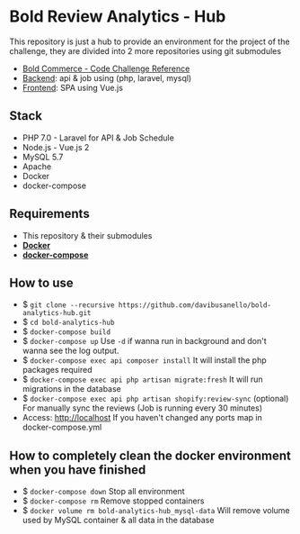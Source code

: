 # Bold  Review Analytics - Hub

This repository is just a hub to provide an environment for the project of the challenge, they are divided into 2 more repositories using git submodules

- [Bold Commerce - Code Challenge Reference](https://github.com/bold-commerce/review-syncer)
- [Backend](https://github.com/davibusanello/bold-analytics-api): api & job using (php, laravel, mysql)
- [Frontend](https://github.com/davibusanello/bold-analytics-app): SPA using Vue.js

## Stack

- PHP 7.0 - Laravel for API & Job Schedule
- Node.js - Vue.js 2
- MySQL 5.7
- Apache
- Docker
- docker-compose

## Requirements

- This repository & their submodules
- **[Docker](https://docs.docker.com/engine/installation)**
- **[docker-compose](https://docs.docker.com/compose/install)**

## How to use

- $ `git clone --recursive https://github.com/davibusanello/bold-analytics-hub.git`
- $ `cd bold-analytics-hub`
- $ `docker-compose build`
- $ `docker-compose up`  Use `-d` if wanna run in background and don't wanna see the log output.
- $ `docker-compose exec api composer install` It will install the php packages required
- $ `docker-compose exec api php artisan migrate:fresh` It will run migrations in the database
- $ `docker-compose exec api php artisan shopify:review-sync` (optional) For manually sync the reviews (Job is running every 30 minutes)
- Access: [http://localhost](http://localhost) If you haven't changed any ports map in docker-compose.yml

## How to completely clean the docker environment when you have finished

- $ `docker-compose down` Stop all environment
- $ `docker-compose rm` Remove stopped containers
- $ `docker volume rm bold-analytics-hub_mysql-data` Will remove volume used by MySQL container & all data in the database
